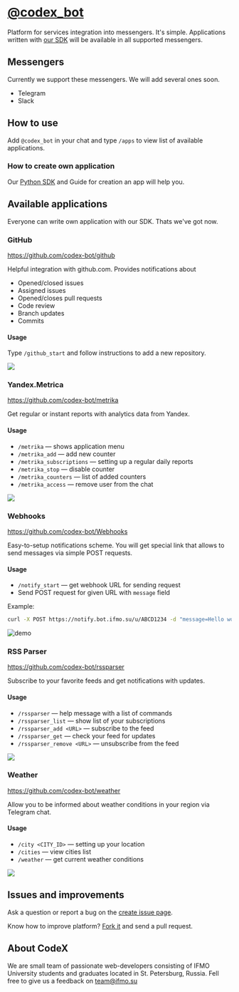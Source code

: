 # [@codex_bot](https://ifmo.su/bot)
Platform for services integration into messengers. It's simple. Applications written with [our SDK](https://github.com/codex-bot/sdk-python) will be available in all supported messengers.

## Messengers
Currently we support these messengers. We will add several ones soon.

- Telegram
- Slack

## How to use

Add `@codex_bot` in your chat and type `/apps` to view list of available applications.

### How to create own application

Our [Python SDK](https://github.com/codex-bot/sdk-python) and Guide for creation an app will help you.

## Available applications
Everyone can write own application with our SDK. Thats we've got now.

### GitHub
https://github.com/codex-bot/github

Helpful integration with github.com. Provides notifications about
- Opened/closed issues
- Assigned issues
- Opened/closes pull requests
- Code review
- Branch updates
- Commits

#### Usage
Type `/github_start` and follow instructions to add a new repository.

![](https://capella.pics/de15cea7-d234-4ddb-9923-c76fa0ec803a)

### Yandex.Metrica
https://github.com/codex-bot/metrika

Get regular or instant reports with analytics data from Yandex.

#### Usage
- `/metrika` — shows application menu
- `/metrika_add` — add new counter
- `/metrika_subscriptions` — setting up a regular daily reports
- `/metrika_stop` — disable counter
- `/metrika_counters` — list of added counters
- `/metrika_access` — remove user from the chat

![](https://capella.pics/52a46a39-4573-4597-a0a1-9ac6d7e87120)

### Webhooks
https://github.com/codex-bot/Webhooks

Easy-to-setup notifications scheme. You will get special link that allows to send messages via simple POST requests.

#### Usage
- `/notify_start` — get webhook URL for sending request
- Send POST request for given URL with `message` field

Example:
```bash
curl -X POST https://notify.bot.ifmo.su/u/ABCD1234 -d "message=Hello world"
```

![demo](https://user-images.githubusercontent.com/15448200/29435981-1c1e223e-83b2-11e7-8ee0-a3568b40ed7b.gif "You'll get message Hello world in telegram chat")

### RSS Parser
https://github.com/codex-bot/rssparser

Subscribe to your favorite feeds and get notifications with updates.

#### Usage
- `/rssparser` — help message with a list of commands
- `/rssparser_list` — show list of your subscriptions
- `/rssparser_add <URL>` — subscribe to the feed
- `/rssparser_get` — check your feed for updates
- `/rssparser_remove <URL>` — unsubscribe from the feed

![](https://capella.pics/0f595425-82e6-4793-a342-875b189f05d8)

### Weather
https://github.com/codex-bot/weather

Allow you to be informed about weather conditions in your region via Telegram chat.

#### Usage
- `/city <CITY_ID>` — setting up your location
- `/cities` — view cities list
- `/weather` — get current weather conditions

![](https://capella.pics/3ee93508-ef47-4c61-9c2f-988e2e6d9b93)

## Issues and improvements

Ask a question or report a bug on the [create issue page](https://github.com/codex-team/codex.bot/issues/new).

Know how to improve platform? [Fork it](https://github.com/codex-team/codex.bot) and send a pull request.

## About CodeX

We are small team of passionate web-developers consisting of IFMO University students and graduates located in St. Petersburg, Russia. Fell free to give us a feedback on  [team@ifmo.su](mailto:team@ifmo.su)
